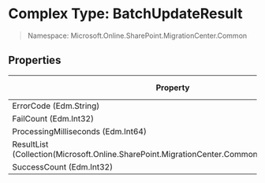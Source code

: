# Complex Type: BatchUpdateResult

> Namespace: Microsoft.Online.SharePoint.MigrationCenter.Common

## Properties

Property | SPO | SP 2019 | SP 2016 | SP 2013
----------|:---:|:-------:|:-------:|:-------:
ErrorCode (Edm.String) | ✅ | ❌ | ❌ | ❌
FailCount (Edm.Int32) | ✅ | ❌ | ❌ | ❌
ProcessingMilliseconds (Edm.Int64) | ✅ | ❌ | ❌ | ❌
ResultList (Collection(Microsoft.Online.SharePoint.MigrationCenter.Common.TaskUpdateResult)) | ✅ | ❌ | ❌ | ❌
SuccessCount (Edm.Int32) | ✅ | ❌ | ❌ | ❌